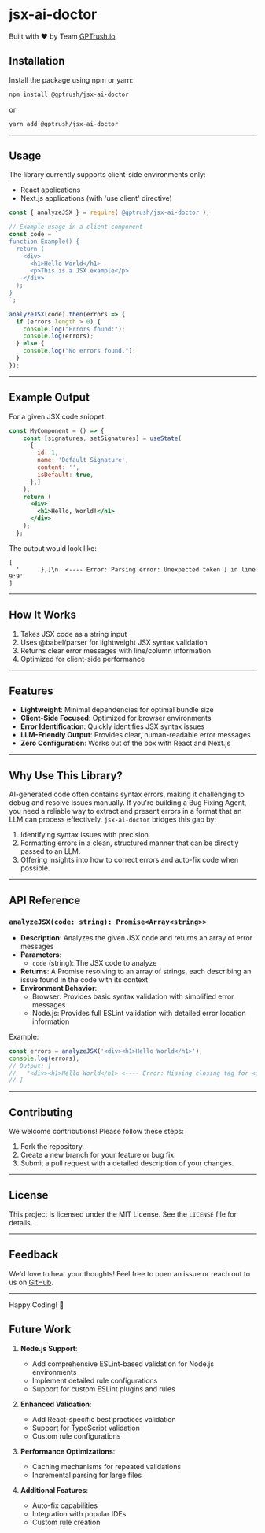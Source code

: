 # jsx-ai-doctor

Built with ❤️ by Team [GPTrush.io](https://gptrush.io)

## Installation

Install the package using npm or yarn:

```bash
npm install @gptrush/jsx-ai-doctor
```

or

```bash
yarn add @gptrush/jsx-ai-doctor
```
---

## Usage

The library currently supports client-side environments only:
- React applications
- Next.js applications (with 'use client' directive)

```javascript
const { analyzeJSX } = require('@gptrush/jsx-ai-doctor');

// Example usage in a client component
const code = `
function Example() {
  return (
    <div>
      <h1>Hello World</h1>
      <p>This is a JSX example</p>
    </div>
  );
}
`;

analyzeJSX(code).then(errors => {
  if (errors.length > 0) {
    console.log("Errors found:");
    console.log(errors);
  } else {
    console.log("No errors found.");
  }
});
```

---

## Example Output

For a given JSX code snippet:

```jsx
const MyComponent = () => {
    const [signatures, setSignatures] = useState(
      {
        id: 1,
        name: 'Default Signature',
        content: '',
        isDefault: true,
      },]
    );
    return (
      <div>
        <h1>Hello, World!</h1>
      </div>
    );
  };
```

The output would look like:

```
[
  '      },]\n  <---- Error: Parsing error: Unexpected token ] in line 9:9'
]
```

---

## How It Works

1. Takes JSX code as a string input
2. Uses @babel/parser for lightweight JSX syntax validation
3. Returns clear error messages with line/column information
4. Optimized for client-side performance

---

## Features

- **Lightweight**: Minimal dependencies for optimal bundle size
- **Client-Side Focused**: Optimized for browser environments
- **Error Identification**: Quickly identifies JSX syntax issues
- **LLM-Friendly Output**: Provides clear, human-readable error messages
- **Zero Configuration**: Works out of the box with React and Next.js

---

## Why Use This Library?

AI-generated code often contains syntax errors, making it challenging to debug and resolve issues manually. If you're building a Bug Fixing Agent, you need a reliable way to extract and present errors in a format that an LLM can process effectively. `jsx-ai-doctor` bridges this gap by:

1. Identifying syntax issues with precision.
2. Formatting errors in a clean, structured manner that can be directly passed to an LLM.
3. Offering insights into how to correct errors and auto-fix code when possible.

---

## API Reference

### `analyzeJSX(code: string): Promise<Array<string>>`

- **Description**: Analyzes the given JSX code and returns an array of error messages
- **Parameters**: 
  - `code` (string): The JSX code to analyze
- **Returns**: A Promise resolving to an array of strings, each describing an issue found in the code with its context
- **Environment Behavior**:
  - Browser: Provides basic syntax validation with simplified error messages
  - Node.js: Provides full ESLint validation with detailed error location information

Example:

```javascript
const errors = analyzeJSX('<div><h1>Hello World</h1>');
console.log(errors);
// Output: [
//   "<div><h1>Hello World</h1> <---- Error: Missing closing tag for <div> in line 1:1"
// ]
```

---

## Contributing

We welcome contributions! Please follow these steps:

1. Fork the repository.
2. Create a new branch for your feature or bug fix.
3. Submit a pull request with a detailed description of your changes.

---

## License

This project is licensed under the MIT License. See the `LICENSE` file for details.

---

## Feedback

We'd love to hear your thoughts! Feel free to open an issue or reach out to us on [GitHub](https://github.com/gptrush/jsx-ai-doctor).

---

Happy Coding! 🚀

## Future Work

1. **Node.js Support**: 
   - Add comprehensive ESLint-based validation for Node.js environments
   - Implement detailed rule configurations
   - Support for custom ESLint plugins and rules

2. **Enhanced Validation**:
   - Add React-specific best practices validation
   - Support for TypeScript validation
   - Custom rule configurations

3. **Performance Optimizations**:
   - Caching mechanisms for repeated validations
   - Incremental parsing for large files

4. **Additional Features**:
   - Auto-fix capabilities
   - Integration with popular IDEs
   - Custom rule creation

